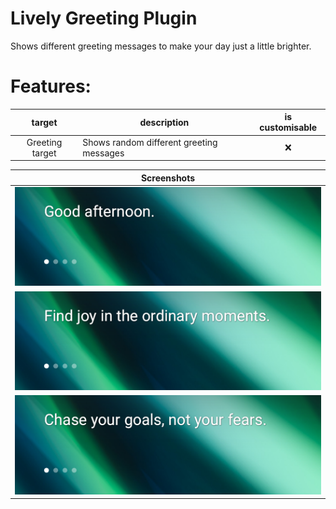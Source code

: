 # Lively Greeting Plugin

Shows different greeting messages to make your day just a little brighter.

# Features:
|      target      | description                              | is customisable |
|:----------------:|------------------------------------------|:---------------:|
| Greeting target  | Shows random different greeting messages |        ❌        |


| Screenshots                                                                                      |
|--------------------------------------------------------------------------------------------------|
| ![screenshot with text reading: "Good afternoon."](screenshots/greeting_1.png)                   |
| ![screenshot with text reading: "Find joy in the ordinary moments."](screenshots/greeting_2.png) |
| ![screenshot with text reading: "Chase your goals not your fears."](screenshots/greeting_3.png)  |
